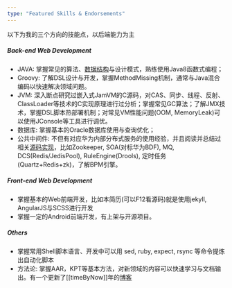 ```yaml
---
type: "Featured Skills & Endorsements"
---
```


以下为我的三个方向的技能点，以后端能力为主

##### Back-end Web Development
* JAVA: 掌握常见的算法、[数据结构](http://www.jianshu.com/notebooks/625384/latest)与设计模式，熟练使用Java8函数式编程；
* Groovy: 了解DSL设计与开发，掌握MethodMissing机制，通常与Java混合编码以快速解决领域问题。
* JVM: 深入断点研究过嵌入式JamVM的C源码，对CAS、同步、线程、反射、ClassLoader等技术的C实现原理进行过分析；掌握常见GC算法；了解JMX技术，掌握DSL脚本热部署机制；对常见VM性能问题(OOM, MemoryLeak)可以使用JConsole等工具进行调优。
* 数据库: 掌握基本的Oracle数据库使用与查询优化；
* 公共中间件: 不但有对应华为内部分布式服务的使用经验，并且阅读并总结过相关[源码实现](http://www.jianshu.com/notebooks/6640901/latest)，比如Zookeeper, SOA(对标华为BDF), MQ, DCS(Redis/JedisPool), RuleEngine(Drools), 定时任务(Quartz+Redis+zk)，了解BPM引擎。


##### Front-end Web Development
* 掌握基本的Web前端开发，比如本简历(可以F12看源码)就是使用jekyll, AngularJS与SCSS进行开发
* 掌握一定的Android前端开发，有上架与开源项目。

##### Others
* 掌握常用Shell脚本语言、开发中可以用 sed, ruby, expect, rsync 等命令提炼出自动化脚本
* 方法论: 掌握AAR，KPT等基本方法，对新领域的内容可以快速学习与文档输出。有一个更新了[[timeByNow]]年的[博客]({{site.data.resume.blog}})
